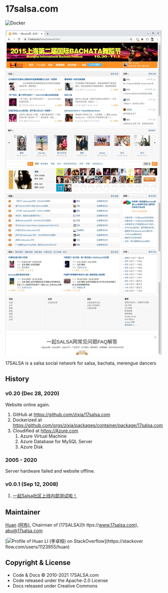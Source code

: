 # 17salsa.com

![Docker](https://github.com/zixia/17salsa.com/workflows/Docker/badge.svg)

![17SALSA.com](docs/images/17salsa-website.webp)

17SALSA is a salsa social network for salsa, bachata, merengue dancers

## History

### v0.20 (Dec 28, 2020)

Website online again.

1. GitHub at <https://github.com/zixia/17salsa.com>
1. Dockerized at <https://github.com/orgs/zixia/packages/container/package/17salsa.com>
1. Cloudified at <https://Azure.com>
    1. Azure Virtual Machine
    1. Azure Database for MySQL Server
    1. Azure Disk

### 2005 - 2020

Server hardware failed and website offline.

### v0.0.1 (Sep 12, 2008)

1. [一起Salsa社区上线内部测试啦！](https://17salsa.com/home/space-1-do-blog-id-1.html)

## Maintainer

[Huan](https://github.com/huan) [(阿布)](http://17salsa.com/home/abu), Chairman of [17SALSA](h
ttps://www.17salsa.com), <abu@17salsa.com>

[![Profile of Huan LI (李卓桓) on StackOverflow](https://stackoverflow.com/users/flair/1123955.png)](https://stackover
flow.com/users/1123955/huan)

## Copyright & License

- Code & Docs © 2010-2021 17SALSA.com
- Code released under the Apache-2.0 License
- Docs released under Creative Commons
